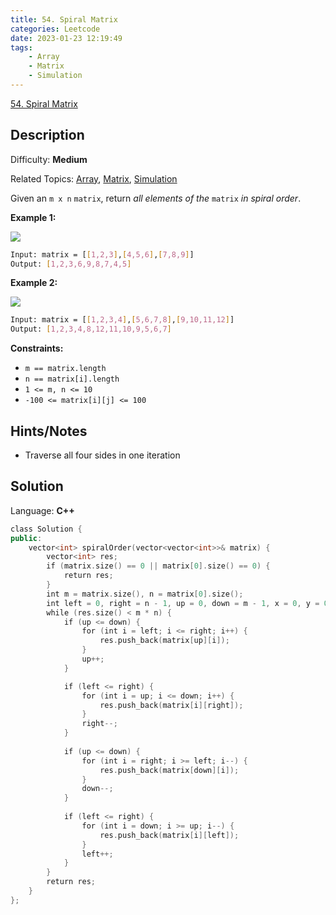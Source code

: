 ```yaml
---
title: 54. Spiral Matrix
categories: Leetcode
date: 2023-01-23 12:19:49
tags:
    - Array
    - Matrix
    - Simulation
---
```


[54\. Spiral Matrix](https://leetcode.com/problems/spiral-matrix/)

## Description

Difficulty: **Medium**

Related Topics: [Array](https://leetcode.com/tag/array/), [Matrix](https://leetcode.com/tag/matrix/), [Simulation](https://leetcode.com/tag/simulation/)

Given an `m x n` `matrix`, return _all elements of the_ `matrix` _in spiral order_.

**Example 1:**

![](https://assets.leetcode.com/uploads/2020/11/13/spiral1.jpg)

```bash
Input: matrix = [[1,2,3],[4,5,6],[7,8,9]]
Output: [1,2,3,6,9,8,7,4,5]
```

**Example 2:**

![](https://assets.leetcode.com/uploads/2020/11/13/spiral.jpg)

```bash
Input: matrix = [[1,2,3,4],[5,6,7,8],[9,10,11,12]]
Output: [1,2,3,4,8,12,11,10,9,5,6,7]
```

**Constraints:**

* `m == matrix.length`
* `n == matrix[i].length`
* `1 <= m, n <= 10`
* `-100 <= matrix[i][j] <= 100`

## Hints/Notes

* Traverse all four sides in one iteration

## Solution

Language: **C++**

```C++
class Solution {
public:
    vector<int> spiralOrder(vector<vector<int>>& matrix) {
        vector<int> res;
        if (matrix.size() == 0 || matrix[0].size() == 0) {
            return res;
        }
        int m = matrix.size(), n = matrix[0].size();
        int left = 0, right = n - 1, up = 0, down = m - 1, x = 0, y = 0;
        while (res.size() < m * n) {
            if (up <= down) {
                for (int i = left; i <= right; i++) {
                    res.push_back(matrix[up][i]);
                }
                up++;
            }

            if (left <= right) {
                for (int i = up; i <= down; i++) {
                    res.push_back(matrix[i][right]);
                }
                right--;
            }
            
            if (up <= down) {
                for (int i = right; i >= left; i--) {
                    res.push_back(matrix[down][i]);
                }
                down--;
            }
            
            if (left <= right) {
                for (int i = down; i >= up; i--) {
                    res.push_back(matrix[i][left]);
                }
                left++;
            }
        }
        return res;
    }
};
```

